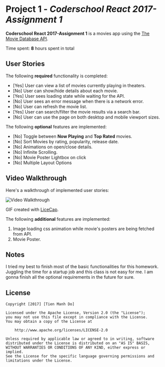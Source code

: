 # Project 1 - *Coderschool React 2017-Assignment 1*

**Coderschool React 2017-Assignment 1** is a movies app using the [The Movie Database API](http://docs.themoviedb.apiary.io/#).

Time spent: **8** hours spent in total

## User Stories

The following **required** functionality is completed:

- [Yes] User can view a list of movies currently playing in theaters.
- [No] User can show/hide details about each movie.
- [Yes] User sees loading state while waiting for the API.
- [No] User sees an error message when there is a network error.
- [No] User can refresh the movie list.
- [Yes] User can search/filter the movie results via a search bar.
- [No] User can use the page on both desktop and mobile viewport sizes.

The following **optional** features are implemented:

- [No] Toggle between **Now Playing** and **Top Rated** movies.
- [No] Sort Movies by rating, popularity, release date.
- [No] Animations on open/close details.
- [No] Infinite Scrolling.
- [No] Movie Poster Lightbox on click
- [No] Multiple Layout Options

## Video Walkthrough

Here's a walkthrough of implemented user stories:

<img src='http://i.imgur.com/link/to/your/gif/file.gif' title='Video Walkthrough' width='' alt='Video Walkthrough' />

GIF created with [LiceCap](http://www.cockos.com/licecap/).


The following **additional** features are implemented:
1. Image loading css animation while movie's posters are being fetched from API.
2. Movie Poster.

## Notes
I tried my best to finish most of the basic functionalities for this homework. Juggling the time for a startup job and this class is not easy for me. I am gonna finish all the optional requirements in the future for sure.

## License

    Copyright [2017] [Tien Manh Do]

    Licensed under the Apache License, Version 2.0 (the "License");
    you may not use this file except in compliance with the License.
    You may obtain a copy of the License at

        http://www.apache.org/licenses/LICENSE-2.0

    Unless required by applicable law or agreed to in writing, software
    distributed under the License is distributed on an "AS IS" BASIS,
    WITHOUT WARRANTIES OR CONDITIONS OF ANY KIND, either express or implied.
    See the License for the specific language governing permissions and
    limitations under the License.